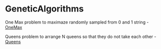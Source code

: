 # GeneticAlgorithms

One Max problem to maximaze randomly sampled from 0 and 1 string - [OneMax](https://github.com/voiteshonok/Kinda_DataSatanism/tree/master/GeneticAlgorithms/OneMax)

Queens problem to arrange N queens so that they do not take each other - [Queens](https://github.com/voiteshonok/Kinda_DataSatanism/tree/master/GeneticAlgorithms/Queens)
